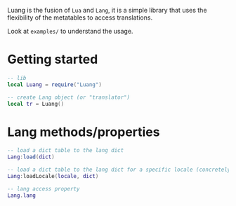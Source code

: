 
Luang is the fusion of `Lua` and `Lang`, it is a simple library that uses the flexibility of the metatables to access translations.

Look at `examples/` to understand the usage.


# Getting started

```lua
-- lib
local Luang = require("Luang")

-- create Lang object (or "translator")
local tr = Luang()
```

# Lang methods/properties

```lua
-- load a dict table to the lang dict
Lang:load(dict)

-- load a dict table to the lang dict for a specific locale (concretely, it's a prefix)
Lang:loadLocale(locale, dict)

-- lang access property
Lang.lang
```
